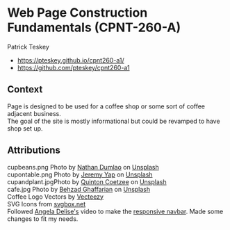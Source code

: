 # Web Page Construction Fundamentals (CPNT-260-A)

Patrick Teskey
- https://pteskey.github.io/cpnt260-a1/
- https://github.com/pteskey/cpnt260-a1

## Context

Page is designed to be used for a coffee shop or some sort of coffee adjacent business.\
The goal of the site is mostly informational but could be revamped to have shop set up.

## Attributions

cupbeans.png <span>Photo by <a href="https://unsplash.com/@nate_dumlao?utm_source=unsplash&amp;utm_medium=referral&amp;utm_content=creditCopyText">Nathan Dumlao</a> on <a href="https://unsplash.com/s/photos/coffee?utm_source=unsplash&amp;utm_medium=referral&amp;utm_content=creditCopyText">Unsplash</a></span>\
cupontable.png <span>Photo by <a href="https://unsplash.com/@jeremyyappy?utm_source=unsplash&amp;utm_medium=referral&amp;utm_content=creditCopyText">Jeremy Yap</a> on <a href="https://unsplash.com/s/photos/coffee?utm_source=unsplash&amp;utm_medium=referral&amp;utm_content=creditCopyText">Unsplash</a></span>\
cupandplant.jpg<span>Photo by <a href="https://unsplash.com/@quinietjie?utm_source=unsplash&amp;utm_medium=referral&amp;utm_content=creditCopyText">Quinton Coetzee</a> on <a href="https://unsplash.com/s/photos/iced-coffee?utm_source=unsplash&amp;utm_medium=referral&amp;utm_content=creditCopyText">Unsplash</a></span>\
cafe.jpg <span>Photo by <a href="https://unsplash.com/@behz?utm_source=unsplash&amp;utm_medium=referral&amp;utm_content=creditCopyText">Behzad Ghaffarian</a> on <a href="https://unsplash.com/s/photos/cafe?utm_source=unsplash&amp;utm_medium=referral&amp;utm_content=creditCopyText">Unsplash</a></span>\
<span>Coffee Logo Vectors by <a href="https://www.vecteezy.com/free-vector/coffee-logo">Vecteezy</a></span>\
SVG Icons from <a href="https://svgbox.net/">svgbox.net</a>\
Followed <a href="https://www.youtube.com/channel/UC_TjoSnaI3CTgIgmSn3rruA">Angela Delise's</a> video to make the <a href="https://www.youtube.com/watch?v=SIzi9z8mrTk">responsive navbar</a>. Made some changes to fit my needs.